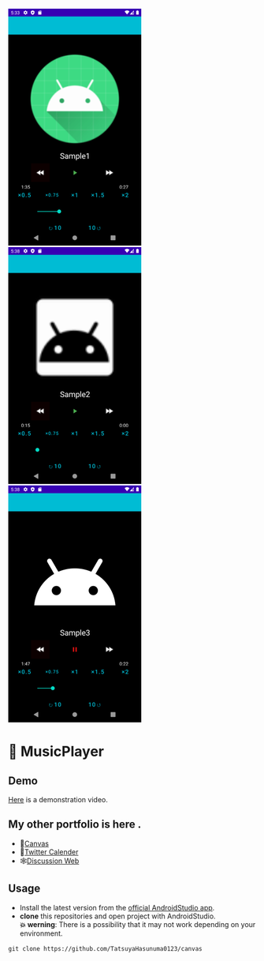 ![imga screenshot](./images/img1.png) ![imgb screenshot](./images/img2.png) ![imgc screenshot](./images/img3.png)

# 🎵 MusicPlayer  

## Demo
[Here](https://drive.google.com/file/d/1kA0BCeKgMvYR4jIPhoMPGwYIFZ7SE8dj/view?usp=sharing) is a demonstration video.

## My other portfolio is here .
- :pencil:[Canvas](https://github.com/TatsuyaHasunuma0123/Canvas)
- 📆[Twitter Calender](https://github.com/TatsuyaHasunuma0123/Calendar)
- 🕸️[Discussion Web](https://github.com/TatsuyaHasunuma0123/Discuss)
  
## Usage
- Install the latest version from the [official AndroidStudio app](https://developer.android.com/studio). 
- **clone** this repositories and open project with AndroidStudio.  
**:collision: werning**: There is a possibility that it may not work depending on your environment.
```
git clone https://github.com/TatsuyaHasunuma0123/canvas
```

